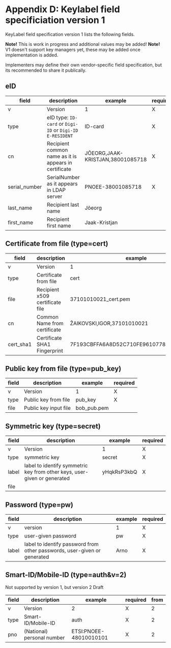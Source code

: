 # Appendix D: Keylabel field specificiation version 1

KeyLabel field specification version 1 lists the following fields.

**Note!** This is work in progress and additional values may be added!
**Note!** V1 doesn't support key managers yet, these may be added once implementation is added.

Implementers may define their own vendor-specific field specification, but its recommended to share it publically.

## eID

| field         | description                                              | example                          | required |
|---------------|----------------------------------------------------------|----------------------------------|----------|
| v             | Version                                                  | 1                                | X        |
| type          | eID type: `ID-card` or `Digi-ID` or `Digi-ID E-RESIDENT` | ID-card                          | X        |
| cn            | Recipient common name as it is appears in certificate    | JÕEORG,JAAK-KRISTJAN,38001085718 | X        |
| serial_number | SerialNumber as it appears in LDAP server                | PNOEE-38001085718                | X        |
| last_name     | Recipient last name                                      | Jõeorg                           |          |
| first_name    | Recipient first name                                     | Jaak-Kristjan                    |          |

## Certificate from file (type=cert)

| field     | description                     | example                                  | required |
|-----------|---------------------------------|------------------------------------------|----------|
| v         | Version                         | 1                                        | X        |
| type      | Certificate from file           | cert                                     | X        |
| file      | Recipient x509 certificate file | 37101010021_cert.pem                     |          |
| cn        | Common Name from certificate    | ŽAIKOVSKI,IGOR,37101010021               |          |
| cert_sha1 | Certificate SHA1 Fingerprint    | 7F193CBFFA6A8D52C710FE961077817567449C59 |          |

## Public key from file (type=pub_key)

| field     | description           | example     | required |
|-----------|-----------------------|-------------|----------|
| v         | Version               | 1           | X        |
| type      | Public key from file  | pub_key     | X        |
| file      | Public key input file | bob_pub.pem |          |

## Symmetric key (type=secret)

| field | description                                                              | example     | required |
|-------|--------------------------------------------------------------------------|-------------|----------|
| v     | Version                                                                  | 1           | X        |
| type  | symmetric key                                                            | secret      | X        |
| label | label to identify symmetric key from other keys, user-given or generated | yHqkRsP3kbQ | X        |
| file  |                                                                          |             |          |

## Password (type=pw)

| field | description                                                              | example | required |
|-------|--------------------------------------------------------------------------|---------|----------|
| v     | version                                                                  | 1       | X        |
| type  | user-given password                                                      | pw      | X        |
| label | label to identify password from other passwords, user-given or generated | Arno    | X        |

## Smart-ID/Mobile-ID (type=auth&v=2)

Not supported by version 1, but version 2 Draft

| field | description                | example                | required | from |
|-------|----------------------------|------------------------|----------|------|
| v     | Version                    | 2                      | X        | 2    |
| type  | Smart-ID/Mobile-ID         | auth                   | X        | 2    |
| pno   | (National) personal number | ETSI:PNOEE-48010010101 | X        | 2    |
